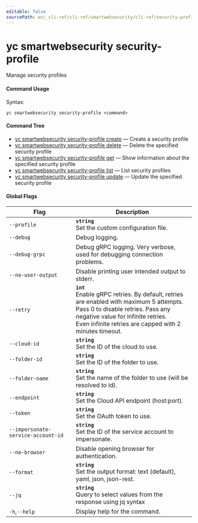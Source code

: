 ```yaml
---
editable: false
sourcePath: en/_cli-ref/cli-ref/smartwebsecurity/cli-ref/security-profile/index.md
---
```


# yc smartwebsecurity security-profile

Manage security profiles

#### Command Usage

Syntax: 

`yc smartwebsecurity security-profile <command>`

#### Command Tree

- [yc smartwebsecurity security-profile create](create.md) — Create a security profile
- [yc smartwebsecurity security-profile delete](delete.md) — Delete the specified security profile
- [yc smartwebsecurity security-profile get](get.md) — Show information about the specified security profile
- [yc smartwebsecurity security-profile list](list.md) — List security profiles
- [yc smartwebsecurity security-profile update](update.md) — Update the specified security profile

#### Global Flags

| Flag | Description |
|----|----|
|`--profile`|<b>`string`</b><br/>Set the custom configuration file.|
|`--debug`|Debug logging.|
|`--debug-grpc`|Debug gRPC logging. Very verbose, used for debugging connection problems.|
|`--no-user-output`|Disable printing user intended output to stderr.|
|`--retry`|<b>`int`</b><br/>Enable gRPC retries. By default, retries are enabled with maximum 5 attempts.<br/>Pass 0 to disable retries. Pass any negative value for infinite retries.<br/>Even infinite retries are capped with 2 minutes timeout.|
|`--cloud-id`|<b>`string`</b><br/>Set the ID of the cloud to use.|
|`--folder-id`|<b>`string`</b><br/>Set the ID of the folder to use.|
|`--folder-name`|<b>`string`</b><br/>Set the name of the folder to use (will be resolved to id).|
|`--endpoint`|<b>`string`</b><br/>Set the Cloud API endpoint (host:port).|
|`--token`|<b>`string`</b><br/>Set the OAuth token to use.|
|`--impersonate-service-account-id`|<b>`string`</b><br/>Set the ID of the service account to impersonate.|
|`--no-browser`|Disable opening browser for authentication.|
|`--format`|<b>`string`</b><br/>Set the output format: text (default), yaml, json, json-rest.|
|`--jq`|<b>`string`</b><br/>Query to select values from the response using jq syntax|
|`-h`,`--help`|Display help for the command.|
